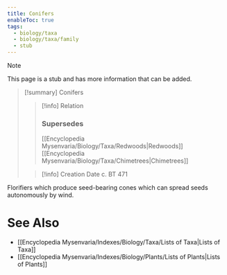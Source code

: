 ```yaml
---
title: Conifers
enableToc: true
tags:
  - biology/taxa
  - biology/taxa/family
  - stub
---
```


> [!note]
> This page is a stub and has more information that can be added.

> [!summary] Conifers
> > [!info] Relation
> > ### Supersedes 
> > [[Encyclopedia Mysenvaria/Biology/Taxa/Redwoods|Redwoods]]
> > [[Encyclopedia Mysenvaria/Biology/Taxa/Chimetrees|Chimetrees]]
>
> > [!info] Creation Date
> > c. BT 471

Florifiers which produce seed-bearing cones which can spread seeds autonomously by wind.

# See Also
- [[Encyclopedia Mysenvaria/Indexes/Biology/Taxa/Lists of Taxa|Lists of Taxa]]
- [[Encyclopedia Mysenvaria/Indexes/Biology/Plants/Lists of Plants|Lists of Plants]]
